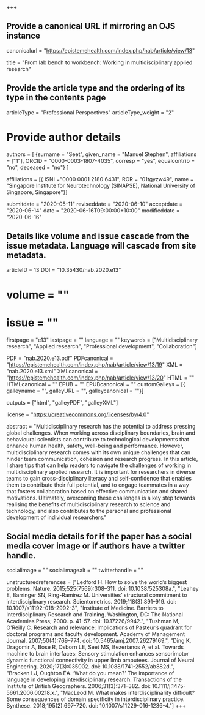 +++
## Provide a canonical URL if mirroring an OJS instance
canonicalurl = "https://epistemehealth.com/index.php/nab/article/view/13"

title = "From lab bench to workbench: Working in multidisciplinary applied research"

## Provide the article type and the ordering of its type in the contents page
articleType = "Professional Perspectives"
articleType_weight = "2"

# Provide author details
authors = [
  {surname = "Seet",  given_name = "Manuel Stephen",  affiliations = ["1"],  ORCID = "0000-0003-1807-4035", corresp = "yes", equalcontrib = "no", deceased = "no"}
]

affiliations = [{ ISNI ="0000 0001 2180 6431", ROR = "01tgyzw49", name = "Singapore Institute for Neurotechnology (SINAPSE), National University of Singapore, Singapore"}]

submitdate = "2020-05-11"
reviseddate = "2020-06-10"
acceptdate = "2020-06-14"
date = "2020-06-16T09:00:00+10:00"
modifieddate = "2020-06-16"

## Details like volume and issue cascade from the issue metadata. Language will cascade from site metadata.

articleID = 13
DOI = "10.35430/nab.2020.e13"
# volume = ""
# issue = ""
firstpage = "e13"
lastpage = ""
language = ""
keywords = ["Multidisciplinary research",
  "Applied research",
  "Professional development",
  "Collaboration"]


PDF = "nab.2020.e13.pdf"
PDFcanonical = "https://epistemehealth.com/index.php/nab/article/view/13/19"
XML = "nab.2020.e13.xml"
XMLcanonical = "https://epistemehealth.com/index.php/nab/article/view/13/20"
HTML = ""
HTMLcanonical = ""
EPUB = ""
EPUBcanonical = ""
customGalleys = [{ galleyname = "", galleyURL = "", galleycanonical = ""}]

outputs = ["html", "galleyPDF", "galleyXML"]

license = "https://creativecommons.org/licenses/by/4.0"

abstract = "Multidisciplinary research has the potential to address pressing global challenges. When working across disciplinary boundaries, brain and behavioural scientists can contribute to technological developments that enhance human health, safety, well-being and performance. However, multidisciplinary research comes with its own unique challenges that can hinder team communication, cohesion and research progress. In this article, I share tips that can help readers to navigate the challenges of working in multidisciplinary applied research. It is important for researchers in diverse teams to gain cross-disciplinary literacy and self-confidence that enables them to contribute their full potential, and to engage teammates in a way that fosters collaboration based on effective communication and shared motivations. Ultimately, overcoming these challenges is a key step towards realising the benefits of multidisciplinary research to science and technology, and also contributes to the personal and professional development of individual researchers."

## Social media details for if the paper has a social media cover image or if authors have a twitter handle.
socialimage = ""
socialimagealt = ""
twitterhandle = ""

unstructuredreferences = ["Ledford H. How to solve the world’s biggest problems. Nature. 2015;525(7569):308–311. doi: 10.1038/525308a.",
"Leahey E, Barringer SN, Ring-Ramirez M. Universities’ structural commitment to interdisciplinary research. Scientometrics. 2019;118(3):891–919. doi: 10.1007/s11192-018-2992-3",
"Institute of Medicine. Barriers to Interdisciplinary Research and Training. Washington, DC: The National Academies Press; 2000. p. 41–57. doi: 10.17226/9942.",
"Tushman M, O’Reilly C. Research and relevance: Implications of Pasteur’s quadrant for doctoral programs and faculty development. Academy of Management Journal. 2007;50(4):769–774. doi: 10.5465/amj.2007.26279169.",
"Ding K, Dragomir A, Bose R, Osborn LE, Seet MS, Bezerianos A, et al. Towards machine to brain interfaces: Sensory stimulation enhances sensorimotor dynamic functional connectivity in upper limb amputees. Journal of Neural Engineering. 2020;17(3):035002. doi: 10.1088/1741-2552/ab882d.",
"Bracken LJ, Oughton EA. ‘What do you mean?’ The importance of language in developing interdisciplinary research. Transactions of the Institute of British Geographers. 2006;31(3):371–382. doi: 10.1111/j.1475-5661.2006.00218.x.",
"MacLeod M. What makes interdisciplinarity difficult? Some consequences of domain specificity in interdisciplinary practice. Synthese. 2018;195(2):697–720. doi: 10.1007/s11229-016-1236-4."]
+++

